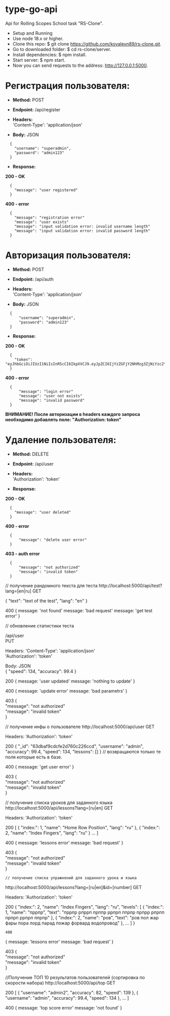 # type-go-api #  
Api for Rolling Scopes School task "RS-Clone".  
  
* Setup and Running  
* Use node 18.x or higher.  
* Clone this repo: $ git clone https://github.com/kovalevn89/rs-clone.git.  
* Go to downloaded folder: $ cd rs-clone/server.  
* Install dependencies: $ npm install.  
* Start server: $ npm start.  
* Now you can send requests to the address: http://127.0.0.1:5000.  
  
    
  
  
# Регистрация пользователя:  
* **Method:** POST  
* **Endpoint:** /api/register  
  
* **Headers:**  
  'Content-Type': 'application/json'  
  
* **Body:** JSON  
```
  {  
    "username": "superadmin",  
    "password": "admin123"  
  }  
```
* **Response:**  

**200 - OK**  
```
  {  
    "message": "user registered"  
  }  
```
**400 - error**  
```
  {  
    "message": "registration error"  
    "message": "user exists"  
    "message": "input validation error: invalid username length"  
    "message": "input validation error: invalid password length"  
  }  
```
    
    
# Авторизация пользователя:  
* **Method:** POST  
* **Endpoint:** /api/auth  
  
* **Headers:**  
  'Content-Type': 'application/json'  
  
* **Body:** JSON  
```
  {  
      "username": "superadmin",  
      "password": "admin123"  
  }  
```
* **Response:**  

**200 - OK**  
```
  {  
    "token": "eyJhbGciOiJIUzI1NiIsInR5cCI6IkpXVCJ9.eyJpZCI6IjYzZGFjY2NhMzg3ZjNiYzc2Y2MxNTNiZCIsIm5hbWUiOiJzdXBlcmFkbWluIiwiaWF0IjoxNjc1MjgzNjYyLCJleHAiOjE2NzU1NDI4NjJ9.7bMY9A34uzrAPE5mlb1Wb5Lds2VBZCt7qCu4GjMwNDw"  
  }  
```
**400 - error**  
```
  {  
      "message": "login error"  
      "message": "user not exists"  
      "message": "invalid password"  
  }  
```
**ВНИМАНИЕ! После авторизации в headers каждого запроса необходимо добавлять поле: "Authorization: token"**  
  
  
# Удаление пользователя:  
* **Method:** DELETE  
* **Endpoint:** /api/user  

* **Headers:**  
  'Authorization': 'token'  

* **Response:**  

**200 - OK**  
```
  {  
    "message": "user deleted"  
  }  
```
**400 - error**  
```
  {  
      "message": "delete user error"  
  }  
```
**403 - auth error**  
```
  {  
      "message": "not authorized"  
      "message": "invalid token"  
  }  
```



// получение рандомного текста для теста
http://localhost:5000/api/test?lang=[en|ru]
GET


{
    "text": "text of the test",
    "lang": "en"
}

400
{
  message: 'not found'
  message: 'bad request'
  message: 'get test error'
}


//  обновление статистики теста

/api/user  
PUT

Headers:
  'Content-Type': 'application/json'  
  'Authorization': 'token'  

Body: JSON  
{
    "speed": 134,
    "accuracy": 99.4
}

200
{
  message: 'user updated'
  message: 'nothing to update'
}

400
{
  message: 'update error'
  message: 'bad parametrs'
}

403
  {  
      "message": "not authorized"  
      "message": "invalid token"  
  }  


// получение инфы о пользователе
  http://localhost:5000/api/user
  GET

  Headers:
  'Authorization': 'token'  

200
{
    "_id": "63dbaf9cdcfe2d760c226ccd",
    "username": "admin",
    "accuracy": 99.4,
    "speed": 134,
    "lessons": []
}
// возвращаются только те поля которые есть в базе.

400
{
  message: 'get user error'
}

403
  {  
      "message": "not authorized"  
      "message": "invalid token"  
  }  


  // получение списка уроков для заданного языка
  http://localhost:5000/api/lessons?lang=[ru|en]
    GET

  Headers:
  'Authorization': 'token'  


200
[
    {
        "index:": 1,
        "name": "Home Row Position",
        "lang": "ru"
    },
    {
        "index:": 2,
        "name": "Index Fingers",
        "lang": "ru"
    }
    ...
]

  400
{
  message: 'lessons error'
  message: 'bad request'
}

403
  {  
      "message": "not authorized"  
      "message": "invalid token"  
  }  


    // получение списка упражнений для заданного урока и языка
  http://localhost:5000/api/lessons?lang=[ru|en]&id=[number]
    GET

  Headers:
  'Authorization': 'token'  

200
{
    "index:": 2,
    "name": "Index Fingers",
    "lang": "ru",
    "levels": [
        {
            "index:": 1,
            "name": "пррпр",
            "text": "пррпр рпррп прппр ррпрп ппрпр прпрр рпрпп прпрп ррпрп ппрпр"
        },
        {
            "index:": 2,
            "name": "ров",
            "text": "ров пол жар фары пора лорд парад пожар форвард водопровод"
        },
        ...
      ]
}

    400
{
  message: 'lessons error'
  message: 'bad request'
}

403
  {  
      "message": "not authorized"  
      "message": "invalid token"  
  }  



  //Получение ТОП 10 результатов пользователей (сортировка по скорости набора)
  http://localhost:5000/api/top
  GET


  200
  [
      {
          "username": "admin2",
          "accuracy": 82,
          "speed": 139
      },
      {
          "username": "admin",
          "accuracy": 99.4,
          "speed": 134
      },
      ...
  ]

  400
  {
    message: 'top score error'
    message: 'not found'
  }